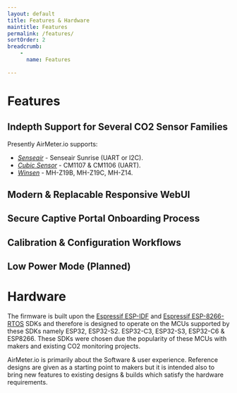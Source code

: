 ```yaml
---
layout: default
title: Features & Hardware
maintitle: Features
permalink: /features/
sortOrder: 2
breadcrumb:
    - 
      name: Features
      
---
```


# Features

## Indepth Support for Several CO2 Sensor Families



Presently AirMeter.io supports:
- [*Senseair*](https://senseair.com) - Senseair Sunrise (UART or I2C).
- [*Cubic Sensor*](https://www.en.gassensor.com.cn) - CM1107 & CM1106 (UART).
- [*Winsen*](https://www.winsen-sensor.com) - MH-Z19B, MH-Z19C, MH-Z14.

## Modern & Replacable Responsive WebUI

## Secure Captive Portal Onboarding Process


## Calibration & Configuration Workflows

## Low Power Mode (Planned)

## 

# Hardware 
The firmware is built upon the [Espressif ESP-IDF](https://github.com/espressif/esp-idf) and [Espressif ESP-8266-RTOS](https://github.com/espressif/ESP8266_RTOS_SDK) SDKs and therefore is designed to operate on the MCUs supported by these SDKs namely ESP32, ESP32-S2. ESP32-C3, ESP32-S3, ESP32-C6 & ESP8266. These SDKs were chosen due the popularity of these MCUs with makers and existing CO2 monitoring projects.


AirMeter.io is primarily about the Software & user experience. Reference designs are given as a starting point to makers but it is intended also to bring new features to existing designs & builds which satisfy the hardware requirements.

